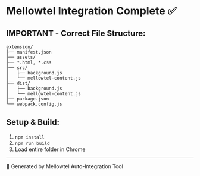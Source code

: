 # Mellowtel Integration Complete ✅
## IMPORTANT - Correct File Structure:
```
extension/
├── manifest.json
├── assets/
├── *.html, *.css
├── src/
│   ├── background.js
│   └── mellowtel-content.js
├── dist/
│   ├── background.js
│   └── mellowtel-content.js
├── package.json
└── webpack.config.js
```
## Setup & Build:
1. `npm install`
2. `npm run build`
3. Load entire folder in Chrome
---
🤖 Generated by Mellowtel Auto-Integration Tool